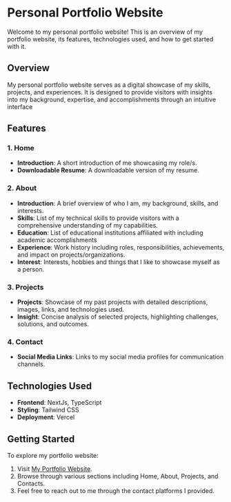 # Personal Portfolio Website

Welcome to my personal portfolio website! This is an overview of my portfolio website, its features, technologies used, and how to get started with it.

## Overview

My personal portfolio website serves as a digital showcase of my skills, projects, and experiences. It is designed to provide visitors with insights into my background, expertise, and accomplishments through an intuitive interface

## Features


### 1. Home
- **Introduction**: A short introduction of me showcasing my role/s.
- **Downloadable Resume**: A downloadable version of my resume.

### 2. About
- **Introduction**: A brief overview of who I am, my background, skills, and interests.
- **Skills**: List of my technical skills to provide visitors with a comprehensive understanding of my capabilities.
- **Education**: List of educational institutions affiliated with including academic accomplishments
- **Experience**:  Work history including roles, responsibilities, achievements, and impact on projects/organizations.
- **Interest**: Interests, hobbies and things that I like to showcase myself as a person.

### 3. Projects
- **Projects**: Showcase of my past projects with detailed descriptions, images, links, and technologies used.
- **Insight**: Concise analysis of selected projects, highlighting challenges, solutions, and outcomes.

### 4. Contact
- **Social Media Links**: Links to my social media profiles for communication channels.

## Technologies Used

- **Frontend**: NextJs, TypeScript
- **Styling**: Tailwind CSS
- **Deployment**: Vercel

## Getting Started

To explore my portfolio website:

1. Visit [My Portfolio Website](https://www.example.com).
2. Browse through various sections including Home, About, Projects, and Contacts.
3. Feel free to reach out to me through the contact platforms I provided.

